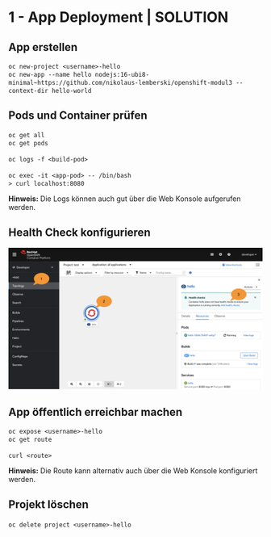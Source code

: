 # 1 - App Deployment | SOLUTION

## App erstellen

```shell
oc new-project <username>-hello  
oc new-app --name hello nodejs:16-ubi8-minimal~https://github.com/nikolaus-lemberski/openshift-modul3 --context-dir hello-world
```

## Pods und Container prüfen

```shell
oc get all  
oc get pods  

oc logs -f <build-pod>  

oc exec -it <app-pod> -- /bin/bash  
> curl localhost:8080
```

**Hinweis:** Die Logs können auch gut über die Web Konsole aufgerufen werden.

## Health Check konfigurieren
![OpenShift Web Console](healthchecks.png "OpenShift Web Console")

## App öffentlich erreichbar machen

```shell
oc expose <username>-hello  
oc get route  

curl <route>  
```

**Hinweis:** Die Route kann alternativ auch über die Web Konsole konfiguriert werden.

## Projekt löschen

`oc delete project <username>-hello`